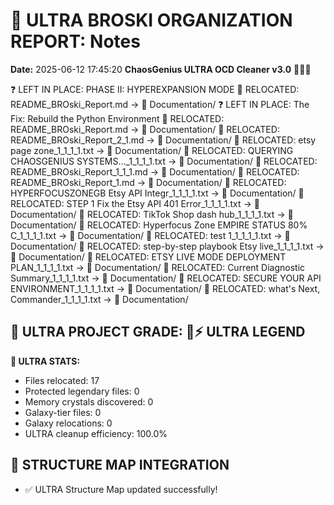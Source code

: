 # 🌌 ULTRA BROSKI ORGANIZATION REPORT: Notes
**Date:** 2025-06-12 17:45:20
**ChaosGenius ULTRA OCD Cleaner v3.0** 🧠💜🌌

❓ LEFT IN PLACE: PHASE II: HYPEREXPANSION MODE
📁 RELOCATED: README_BROski_Report.md → 📝 Documentation/
❓ LEFT IN PLACE: The Fix: Rebuild the Python Environment
📁 RELOCATED: README_BROski_Report.md → 📝 Documentation/
📁 RELOCATED: README_BROski_Report_2_1.md → 📝 Documentation/
📁 RELOCATED: etsy page zone_1_1_1_1.txt → 📝 Documentation/
📁 RELOCATED: QUERYING CHAOSGENIUS SYSTEMS..._1_1_1_1.txt → 📝 Documentation/
📁 RELOCATED: README_BROski_Report_1_1_1.md → 📝 Documentation/
📁 RELOCATED: README_BROski_Report_1.md → 📝 Documentation/
📁 RELOCATED: HYPERFOCUSZONEGB Etsy API Integr_1_1_1_1.txt → 📝 Documentation/
📁 RELOCATED: STEP 1 Fix the Etsy API 401 Error_1_1_1_1.txt → 📝 Documentation/
📁 RELOCATED: TikTok Shop dash hub_1_1_1_1.txt → 📝 Documentation/
📁 RELOCATED: Hyperfocus Zone EMPIRE STATUS 80% C_1_1_1_1.txt → 📝 Documentation/
📁 RELOCATED: test 1_1_1_1_1.txt → 📝 Documentation/
📁 RELOCATED: step-by-step playbook Etsy live_1_1_1_1.txt → 📝 Documentation/
📁 RELOCATED: ETSY LIVE MODE DEPLOYMENT PLAN_1_1_1_1.txt → 📝 Documentation/
📁 RELOCATED: Current Diagnostic Summary_1_1_1_1.txt → 📝 Documentation/
📁 RELOCATED: SECURE YOUR API ENVIRONMENT_1_1_1_1.txt → 📝 Documentation/
📁 RELOCATED: what's Next, Commander_1_1_1_1.txt → 📝 Documentation/

## 🌌 ULTRA PROJECT GRADE: 💯⚡ ULTRA LEGEND
**🧠 ULTRA STATS:**
- Files relocated: 17
- Protected legendary files: 0
- Memory crystals discovered: 0
- Galaxy-tier files: 0
- Galaxy relocations: 0
- ULTRA cleanup efficiency: 100.0%

## 🔄 STRUCTURE MAP INTEGRATION
- ✅ ULTRA Structure Map updated successfully!